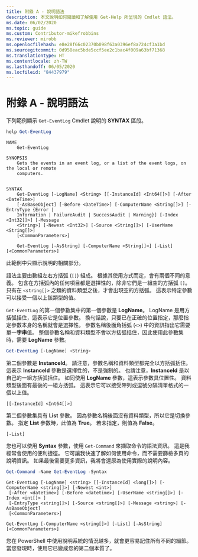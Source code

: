 ```yaml
---
title: 附錄 A - 說明語法
description: 本文說明如何閱讀和了解使用 Get-Help 所呈現的 Cmdlet 語法。
ms.date: 06/02/2020
ms.topic: guide
ms.custom: Contributor-mikefrobbins
ms.reviewer: mirobb
ms.openlocfilehash: e8e28f66c02370b098f63a0396ef8a724cf3a1bd
ms.sourcegitcommit: 0d958eac5bde5ccf5ee2c1bac4f009a63bf71368
ms.translationtype: HT
ms.contentlocale: zh-TW
ms.lasthandoff: 06/05/2020
ms.locfileid: "84437979"
---
```

# <a name="appendix-a---help-syntax"></a>附錄 A - 說明語法

下列範例顯示 `Get-EventLog` Cmdlet 說明的 **SYNTAX** 區段。

```powershell
help Get-EventLog
```

```Output
NAME
    Get-EventLog

SYNOPSIS
    Gets the events in an event log, or a list of the event logs, on the local or remote
    computers.


SYNTAX
    Get-EventLog [-LogName] <String> [[-InstanceId] <Int64[]>] [-After <DateTime>]
    [-AsBaseObject] [-Before <DateTime>] [-ComputerName <String[]>] [-EntryType {Error |
    Information | FailureAudit | SuccessAudit | Warning}] [-Index <Int32[]>] [-Message
    <String>] [-Newest <Int32>] [-Source <String[]>] [-UserName <String[]>]
    [<CommonParameters>]

    Get-EventLog [-AsString] [-ComputerName <String[]>] [-List] [<CommonParameters>]
```

此範例中只顯示說明的相關部分。

語法主要由數組左右方括弧 (`[]`) 組成。 根據其使用方式而定，會有兩個不同的意義。 包含在方括弧內的任何項目都是選擇性的，除非它們是一組空的方括弧 `[]`。 只有在 `<string[]>` 之類的資料類型之後，才會出現空的方括弧。 這表示特定參數可以接受一個以上該類型的值。

`Get-EventLog` 的第一個參數集中的第一個參數是 **LogName**。 LogName 是用方括弧括住，這表示它是位置參數。 換句話說，只要已在正確的位置指定，那麼指定參數本身的名稱就會是選擇性。 參數名稱後面角括弧 (`<>`) 中的資訊指出它需要單一**字串**值。 整個參數名稱和資料類型不會以方括弧括住，因此使用此參數集時，需要 **LogName** 參數。

```powershell
Get-EventLog [-LogName] <String>
```

第二個參數是 **InstanceId**。 請注意，參數名稱和資料類型都完全以方括弧括住。 這表示 **InstanceId** 參數是選擇性的，不是強制的。 也請注意，**InstanceId** 是以自己的一組方括弧括住。 如同使用 **LogName** 參數，這表示參數具位置性。 資料類型後面有最後的一組方括弧。 這表示它可以接受陣列或逗號分隔清單格式的一個以上值。

```
[[-InstanceId] <Int64[]>]
```

第二個參數集具有 **List** 參數。 因為參數名稱後面沒有資料類型，所以它是切換參數。 指定 **List** 參數時，此值為 **True**。 若未指定，則值為 **False**。

```
[-List]
```

您也可以使用 **Syntax** 參數，使用 `Get-Command` 來擷取命令的語法資訊。 這是我經常會使用的便利捷徑。 它可讓我快速了解如何使用命令，而不需要篩檢多頁的說明資訊。 如果最後需要更多資訊，我將會還原為使用實際的說明內容。

```powershell
Get-Command -Name Get-EventLog -Syntax
```

```Output
Get-EventLog [-LogName] <string> [[-InstanceId] <long[]>] [-ComputerName <string[]>] [-Newest <int>]
 [-After <datetime>] [-Before <datetime>] [-UserName <string[]>] [-Index <int[]> ]
 [-EntryType <string[]>] [-Source <string[]>] [-Message <string>] [-AsBaseObject]
 [<CommonParameters>]

Get-EventLog [-ComputerName <string[]>] [-List] [-AsString] [<CommonParameters>]
```

您在 PowerShell 中使用說明系統的情況越多，就會更容易記住所有不同的細節。 當您發現時，使用它已變成您的第二個本質了。
